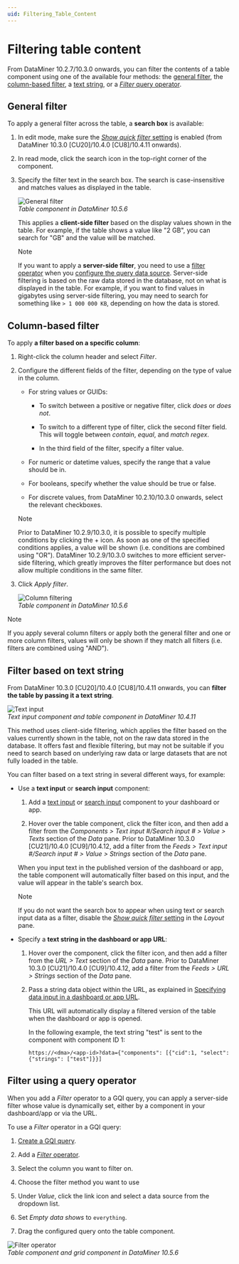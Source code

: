 ```yaml
---
uid: Filtering_Table_Content
---
```


# Filtering table content

From DataMiner 10.2.7/10.3.0 onwards, you can filter the contents of a table component using one of the available four methods: the [general filter](#general-filter), the [column-based filter](#column-based-filter), a [text string](#filter-based-on-text-string), or a [*Filter* query operator](#filter-using-a-query-operator).

## General filter

To apply a general filter across the table, a **search box** is available:

1. In edit mode, make sure the [*Show quick filter* setting](xref:DashboardTable#table-layout) is enabled (from DataMiner 10.3.0 [CU20]/10.4.0 [CU8]/10.4.11 onwards<!-- RN 40818-->).

1. In read mode, click the search icon in the top-right corner of the component.

1. Specify the filter text in the search box. The search is case-insensitive and matches values as displayed in the table.

   ![General filter](~/dataminer/images/General_Filter.gif)<br>*Table component in DataMiner 10.5.6*

   This applies a **client-side filter** based on the display values shown in the table. For example, if the table shows a value like "2 GB", you can search for "GB" and the value will be matched.

   > [!NOTE]
   > If you want to apply a **server-side filter**, you need to use a [filter operator](xref:GQI_Filter) when you [configure the query data source](xref:Creating_GQI_query). Server-side filtering is based on the raw data stored in the database, not on what is displayed in the table. For example, if you want to find values in gigabytes using server-side filtering, you may need to search for something like `> 1 000 000 KB`, depending on how the data is stored.

## Column-based filter

To apply **a filter based on a specific column**:

1. Right-click the column header and select *Filter*.

1. Configure the different fields of the filter, depending on the type of value in the column.

   - For string values or GUIDs:

     - To switch between a positive or negative filter, click *does* or *does not*.

     - To switch to a different type of filter, click the second filter field. This will toggle between *contain*, *equal*, and *match regex*.

     - In the third field of the filter, specify a filter value.

   - For numeric or datetime values, specify the range that a value should be in.

   - For booleans, specify whether the value should be true or false.

   - For discrete values, from DataMiner 10.2.10/10.3.0 onwards, select the relevant checkboxes.

   > [!NOTE]
   > Prior to DataMiner 10.2.9/10.3.0, it is possible to specify multiple conditions by clicking the + icon. As soon as one of the specified conditions applies, a value will be shown (i.e. conditions are combined using "OR"). DataMiner 10.2.9/10.3.0 switches to more efficient server-side filtering, which greatly improves the filter performance but does not allow multiple conditions in the same filter.

1. Click *Apply filter*.

   ![Column filtering](~/dataminer/images/Column_Filtering.gif)<br>*Table component in DataMiner 10.5.6*

> [!NOTE]
> If you apply several column filters or apply both the general filter and one or more column filters, values will only be shown if they match all filters (i.e. filters are combined using "AND").

## Filter based on text string

From DataMiner 10.3.0 [CU20]/10.4.0 [CU8]/10.4.11 onwards<!--RN 40793-->, you can **filter the table by passing it a text string**.

![Text input](~/dataminer/images/Text_input_filter_table.gif)<br>*Text input component and table component in DataMiner 10.4.11*

This method uses client-side filtering, which applies the filter based on the values currently shown in the table, not on the raw data stored in the database. It offers fast and flexible filtering, but may not be suitable if you need to search based on underlying raw data or large datasets that are not fully loaded in the table.

You can filter based on a text string in several different ways, for example:

- Use a **text input** or **search input** component:

  1. Add a [text input](xref:DashboardTextInput) or [search input](xref:DashboardSearchInput) component to your dashboard or app.

  1. Hover over the table component, click the filter icon, and then add a filter from the *Components > Text input #/Search input # > Value > Texts* section of the *Data* pane. Prior to DataMiner 10.3.0 [CU21]/10.4.0 [CU9]/10.4.12<!--RN 41075 + 41141-->, add a filter from the *Feeds > Text input #/Search input # > Value > Strings* section of the *Data* pane.

  When you input text in the published version of the dashboard or app, the table component will automatically filter based on this input, and the value will appear in the table's search box.

  > [!NOTE]
  > If you do not want the search box to appear when using text or search input data as a filter, disable the [*Show quick filter* setting](xref:DashboardTable#table-layout) in the *Layout* pane.

- Specify a **text string in the dashboard or app URL**:

  1. Hover over the component, click the filter icon, and then add a filter from the *URL > Text* section of the *Data* pane. Prior to DataMiner 10.3.0 [CU21]/10.4.0 [CU9]/10.4.12<!--RN 41075 + 41141-->, add a filter from the *Feeds > URL > Strings* section of the *Data* pane.

  1. Pass a string data object within the URL, as explained in [Specifying data input in a dashboard or app URL](xref:Specifying_data_input_in_a_URL).

     This URL will automatically display a filtered version of the table when the dashboard or app is opened.

     In the following example, the text string "test" is sent to the component with component ID 1:

     `https://<dma>/<app-id>?data={"components": [{"cid":1, "select":{"strings": ["test"]}}]`

## Filter using a query operator

When you add a *Filter* operator to a GQI query, you can apply a server-side filter whose value is dynamically set, either by a component in your dashboard/app or via the URL.

To use a *Filter* operator in a GQI query:

1. [Create a GQI query](xref:Creating_GQI_query).

1. Add a [*Filter* operator](xref:GQI_Filter).

1. Select the column you want to filter on.

1. Choose the filter method you want to use

1. Under *Value*, click the link icon and select a data source from the dropdown list.

1. Set *Empty data shows* to `everything`.

1. Drag the configured query onto the table component.

![Filter operator](~/dataminer/images/Filter_Operator.gif)<br>*Table component and grid component in DataMiner 10.5.6*
